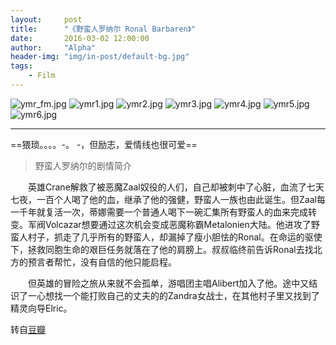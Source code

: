 ```yaml
---
layout:     post
title:      "《野蛮人罗纳尔 Ronal Barbaren》"
date:       2016-03-02 12:00:00
author:     "Alpha"
header-img: "img/in-post/default-bg.jpg"
tags:
    - Film
---
```


![ymr_fm.jpg](http://imgchr.com/images/ymr_fm.jpg)
![ymr1.jpg](http://imgchr.com/images/ymr1.jpg)
![ymr2.jpg](http://imgchr.com/images/ymr2.jpg)
![ymr3.jpg](http://imgchr.com/images/ymr3.jpg)
![ymr4.jpg](http://imgchr.com/images/ymr4.jpg)
![ymr5.jpg](http://imgchr.com/images/ymr5.jpg)
![ymr6.jpg](http://imgchr.com/images/ymr6.jpg)

---

==猥琐。。。。-。 -，但励志，爱情线也很可爱==

>野蛮人罗纳尔的剧情简介

　　英雄Crane解救了被恶魔Zaal奴役的人们，自己却被刺中了心脏，血流了七天七夜，一百个人喝了他的血，继承了他的强健，野蛮人一族也由此诞生。但Zaal每一千年就复活一次，蒂娜需要一个普通人喝下一碗汇集所有野蛮人的血来完成转变。军阀Volcazar想要通过这次机会变成恶魔称霸Metalonien大陆。他进攻了野蛮人村子，抓走了几乎所有的野蛮人，却漏掉了瘦小胆怯的Ronal。在命运的驱使下，拯救同胞生命的艰巨任务就落在了他的肩膀上。叔叔临终前告诉Ronal去找北方的预言者帮忙，没有自信的他只能启程。

　　但英雄的冒险之旅从来就不会孤单，游唱团主唱Alibert加入了他。途中又结识了一心想找一个能打败自己的丈夫的的Zandra女战士，在其他村子里又找到了精灵向导Elric。

转自[豆瓣](https://movie.douban.com/subject/6015756/)